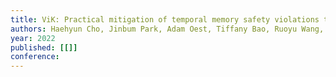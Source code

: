 ```yaml
---
title: ViK: Practical mitigation of temporal memory safety violations through object ID inspection
authors: Haehyun Cho, Jinbum Park, Adam Oest, Tiffany Bao, Ruoyu Wang, Yan Shoshitaishvili, Adam Doupé, Gail-Joon Ahn
year: 2022
published: [[]]
conference: 
---
```


